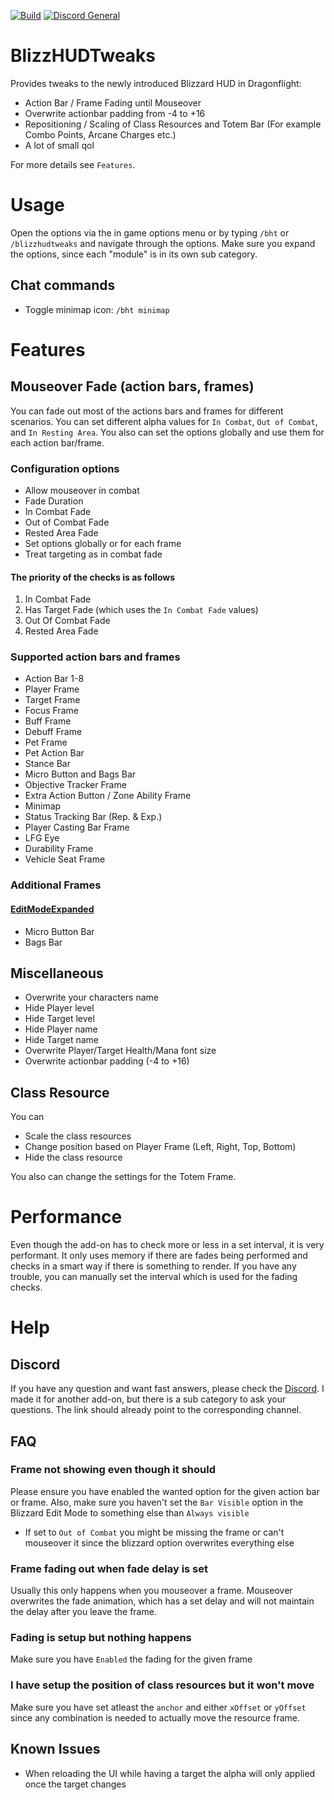 [![Build](https://github.com/PhenomDevel/BlizzHUDTweaks/actions/workflows/build.yml/badge.svg)](https://github.com/PhenomDevel/BlizzHUDTweaks/actions/workflows/build.yml) [![Discord General](https://img.shields.io/discord/596662921753526275?label=discord)](https://discord.gg/4fSVKCVJWy)

# BlizzHUDTweaks
Provides tweaks to the newly introduced Blizzard HUD in Dragonflight:

- Action Bar / Frame Fading until Mouseover
- Overwrite actionbar padding from -4 to +16
- Repositioning / Scaling of Class Resources and Totem Bar (For example Combo Points, Arcane Charges etc.)
- A lot of small qol

For more details see `Features`.

# Usage
Open the options via the in game options menu or by typing `/bht` or `/blizzhudtweaks` and navigate through the options. Make sure you expand the options, since each "module" is in its own sub category.

## Chat commands
- Toggle minimap icon: `/bht minimap`

# Features
## Mouseover Fade (action bars, frames)
You can fade out most of the actions bars and frames for different scenarios. You can set different alpha values for `In Combat`, `Out of Combat`, and `In Resting Area`. You also can set the options globally and use them for each action bar/frame.

### Configuration options
- Allow mouseover in combat
- Fade Duration
- In Combat Fade
- Out of Combat Fade
- Rested Area Fade
- Set options globally or for each frame
- Treat targeting as in combat fade

#### The priority of the checks is as follows
1. In Combat Fade
2. Has Target Fade (which uses the `In Combat Fade` values)
3. Out Of Combat Fade
4. Rested Area Fade

### Supported action bars and frames
- Action Bar 1-8
- Player Frame
- Target Frame
- Focus Frame
- Buff Frame
- Debuff Frame
- Pet Frame
- Pet Action Bar
- Stance Bar
- Micro Button and Bags Bar
- Objective Tracker Frame
- Extra Action Button / Zone Ability Frame
- Minimap
- Status Tracking Bar (Rep. & Exp.)
- Player Casting Bar Frame
- LFG Eye
- Durability Frame
- Vehicle Seat Frame

### Additional Frames
#### [EditModeExpanded](https://www.curseforge.com/wow/addons/edit-mode-expanded)
- Micro Button Bar
- Bags Bar

## Miscellaneous
- Overwrite your characters name
- Hide Player level
- Hide Target level
- Hide Player name
- Hide Target name
- Overwrite Player/Target Health/Mana font size
- Overwrite actionbar padding (-4 to +16)

## Class Resource
You can

- Scale the class resources
- Change position based on Player Frame (Left, Right, Top, Bottom)
- Hide the class resource

You also can change the settings for the Totem Frame.

# Performance
Even though the add-on has to check more or less in a set interval, it is very performant. It only uses memory if there are fades being performed and checks in a smart way if there is something to render. If you have any trouble, you can manually set the interval which is used for the fading checks.

# Help
## Discord
If you have any question and want fast answers, please check the [Discord](https://discord.gg/4fSVKCVJWy). I made it for another add-on, but there is a sub category to ask your questions. The link should already point to the corresponding channel.

## FAQ
### Frame not showing even though it should
Please ensure you have enabled the wanted option for the given action bar or frame. Also, make sure you haven't set the `Bar Visible` option in the Blizzard Edit Mode to something else than `Always visible`
- If set to `Out of Combat` you might be missing the frame or can't mouseover it since the blizzard option overwrites everything else

### Frame fading out when fade delay is set
Usually this only happens when you mouseover a frame. Mouseover overwrites the fade animation, which has a set delay and will not maintain the delay after you leave the frame.

### Fading is setup but nothing happens
Make sure you have `Enabled` the fading for the given frame

### I have setup the position of class resources but it won't move
Make sure you have set atleast the `anchor` and either `xOffset` or `yOffset` since any combination is needed to actually move the resource frame.

## Known Issues
- When reloading the UI while having a target the alpha will only applied once the target changes
